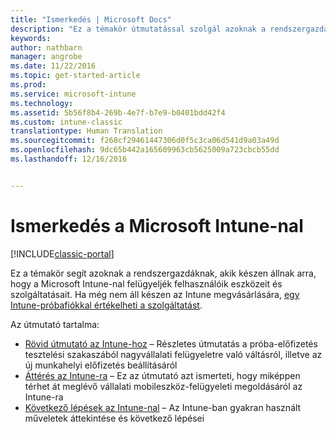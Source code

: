 ```yaml
---
title: "Ismerkedés | Microsoft Docs"
description: "Ez a témakör útmutatással szolgál azoknak a rendszergazdáknak, akik készen állnak arra, hogy bevezessék a Microsoft Intune-t az általuk felügyelt éles vállalati környezetben."
keywords: 
author: nathbarn
manager: angrobe
ms.date: 11/22/2016
ms.topic: get-started-article
ms.prod: 
ms.service: microsoft-intune
ms.technology: 
ms.assetid: 5b56f8b4-269b-4e7f-b7e9-b0401bdd42f4
ms.custom: intune-classic
translationtype: Human Translation
ms.sourcegitcommit: f268cf29461447306d0f5c3ca06d541d9a03a49d
ms.openlocfilehash: 9dc65b442a165609963cb5625009a723cbcb55dd
ms.lasthandoff: 12/16/2016


---
```


# <a name="get-started-with-microsoft-intune"></a>Ismerkedés a Microsoft Intune-nal

[!INCLUDE[classic-portal](../includes/classic-portal.md)]

Ez a témakör segít azoknak a rendszergazdáknak, akik készen állnak arra, hogy a Microsoft Intune-nal felügyeljék felhasználóik eszközeit és szolgáltatásait. Ha még nem áll készen az Intune megvásárlására, [egy Intune-próbafiókkal értékelheti a szolgáltatást](https://docs.microsoft.com/intune/understand-explore/get-started-with-a-30-day-trial-of-microsoft-intune).

Az útmutató tartalma:
- [Rövid útmutató az Intune-hoz](start-with-a-paid-subscription-to-microsoft-intune.md) – Részletes útmutatás a próba-előfizetés tesztelési szakaszából nagyvállalati felügyeletre való váltásról, illetve az új munkahelyi előfizetés beállításáról
- [Áttérés az Intune-ra](migrate-to-intune.md) – Ez az útmutató azt ismerteti, hogy miképpen térhet át meglévő vállalati mobileszköz-felügyeleti megoldásáról az Intune-ra
- [Következő lépések az Intune-nal](prevent-company-data-leaks-from-Office-365-mobile-apps.md) – Az Intune-ban gyakran használt műveletek áttekintése és következő lépései

